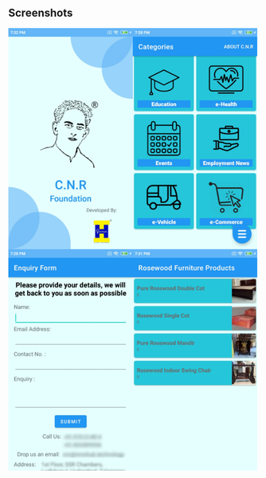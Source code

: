 ## Screenshots

<img align="left" src="ScreenShots/Main Screen.jpg" width="250px"/>
<img align="left" src="ScreenShots/HomeScreen.jpg" width="250px"/>
<img align="left" src="ScreenShots/EnquiryForm.png" width="250px"/>
<img align="left" src="ScreenShots/Products.jpg" width="250px"/>
